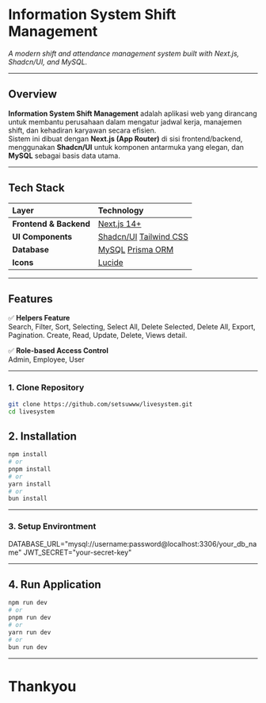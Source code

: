 # Information System Shift Management  
_A modern shift and attendance management system built with Next.js, Shadcn/UI, and MySQL._

---

## Overview

**Information System Shift Management** adalah aplikasi web yang dirancang untuk membantu perusahaan dalam mengatur jadwal kerja, manajemen shift, dan kehadiran karyawan secara efisien.  
Sistem ini dibuat dengan **Next.js (App Router)** di sisi frontend/backend, menggunakan **Shadcn/UI** untuk komponen antarmuka yang elegan, dan **MySQL** sebagai basis data utama.

---

## Tech Stack

| Layer | Technology |
|:------|:------------|
| **Frontend & Backend** | [Next.js 14+](https://nextjs.org/) |
| **UI Components** | [Shadcn/UI](https://ui.shadcn.com/) [Tailwind CSS](https://tailwindcss.com/) |
| **Database** | [MySQL](https://www.mysql.com/) [Prisma ORM](https://www.prisma.io/) |
| **Icons** | [Lucide](https://lucide.dev/) |

---

## Features

✅ **Helpers Feature**  
Search, Filter, Sort, Selecting, Select All, Delete Selected, Delete All, Export, Pagination.
Create, Read, Update, Delete, Views detail.

✅ **Role-based Access Control**  
Admin, Employee, User

---

### 1. Clone Repository

```bash
git clone https://github.com/setsuwww/livesystem.git
cd livesystem
```

## 2. Installation

```bash
npm install
# or
pnpm install
# or
yarn install
# or 
bun install
```

---

### 3. Setup Environtment

DATABASE_URL="mysql://username:password@localhost:3306/your_db_name"
JWT_SECRET="your-secret-key"

---

## 4. Run Application

```bash
npm run dev
# or
pnpm run dev
# or
yarn run dev
# or 
bun run dev
```

---

# Thankyou
